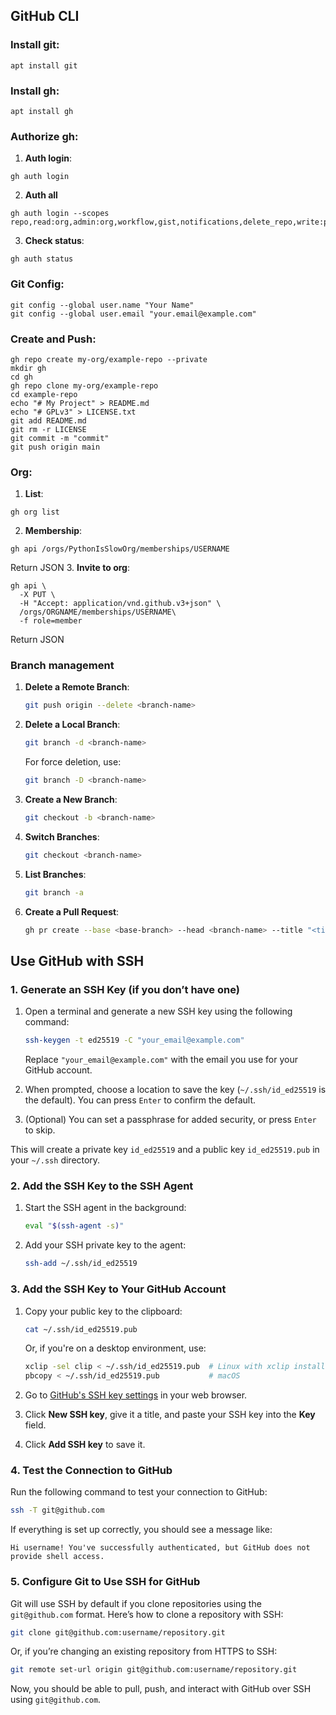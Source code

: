 ## GitHub CLI
### Install git:
```
apt install git
```
### Install gh:
```
apt install gh
```
### Authorize gh:
1. **Auth login**:
```
gh auth login
```
2. **Auth all**
```
gh auth login --scopes repo,read:org,admin:org,workflow,gist,notifications,delete_repo,write:packages,read:packages
```
3. **Check status**:
```
gh auth status
```
### Git Config:
```
git config --global user.name "Your Name"
git config --global user.email "your.email@example.com"
```
### Create and Push:
```
gh repo create my-org/example-repo --private
mkdir gh
cd gh
gh repo clone my-org/example-repo
cd example-repo
echo "# My Project" > README.md
echo "# GPLv3" > LICENSE.txt
git add README.md
git rm -r LICENSE
git commit -m "commit"
git push origin main
```
### Org:
1. **List**:
```
gh org list
```
2. **Membership**:
```
gh api /orgs/PythonIsSlowOrg/memberships/USERNAME
```
Return JSON
3. **Invite to org**:
```
gh api \
  -X PUT \
  -H "Accept: application/vnd.github.v3+json" \
  /orgs/ORGNAME/memberships/USERNAME\
  -f role=member
```
Return JSON
### Branch management
1. **Delete a Remote Branch**:
   ```sh
   git push origin --delete <branch-name>
   ```

2. **Delete a Local Branch**:
   ```sh
   git branch -d <branch-name>
   ```

   For force deletion, use:
   ```sh
   git branch -D <branch-name>
   ```

3. **Create a New Branch**:
   ```sh
   git checkout -b <branch-name>
   ```

4. **Switch Branches**:
   ```sh
   git checkout <branch-name>
   ```

5. **List Branches**:
   ```sh
   git branch -a
   ```

6. **Create a Pull Request**:
   ```sh
   gh pr create --base <base-branch> --head <branch-name> --title "<title>" --body "<description>"
   ```
## Use GitHub with SSH

### 1. Generate an SSH Key (if you don’t have one)
1. Open a terminal and generate a new SSH key using the following command:
   ```bash
   ssh-keygen -t ed25519 -C "your_email@example.com"
   ```
   Replace `"your_email@example.com"` with the email you use for your GitHub account.

2. When prompted, choose a location to save the key (`~/.ssh/id_ed25519` is the default). You can press `Enter` to confirm the default.

3. (Optional) You can set a passphrase for added security, or press `Enter` to skip.

This will create a private key `id_ed25519` and a public key `id_ed25519.pub` in your `~/.ssh` directory.

### 2. Add the SSH Key to the SSH Agent
1. Start the SSH agent in the background:
   ```bash
   eval "$(ssh-agent -s)"
   ```

2. Add your SSH private key to the agent:
   ```bash
   ssh-add ~/.ssh/id_ed25519
   ```

### 3. Add the SSH Key to Your GitHub Account
1. Copy your public key to the clipboard:
   ```bash
   cat ~/.ssh/id_ed25519.pub
   ```
   Or, if you're on a desktop environment, use:
   ```bash
   xclip -sel clip < ~/.ssh/id_ed25519.pub  # Linux with xclip installed
   pbcopy < ~/.ssh/id_ed25519.pub           # macOS
   ```

2. Go to [GitHub's SSH key settings](https://github.com/settings/keys) in your web browser.

3. Click **New SSH key**, give it a title, and paste your SSH key into the **Key** field.

4. Click **Add SSH key** to save it.

### 4. Test the Connection to GitHub
Run the following command to test your connection to GitHub:
```bash
ssh -T git@github.com
```
If everything is set up correctly, you should see a message like:
```
Hi username! You've successfully authenticated, but GitHub does not provide shell access.
```

### 5. Configure Git to Use SSH for GitHub
Git will use SSH by default if you clone repositories using the `git@github.com` format. Here’s how to clone a repository with SSH:
```bash
git clone git@github.com:username/repository.git
```

Or, if you’re changing an existing repository from HTTPS to SSH:
```bash
git remote set-url origin git@github.com:username/repository.git
```

Now, you should be able to pull, push, and interact with GitHub over SSH using `git@github.com`.